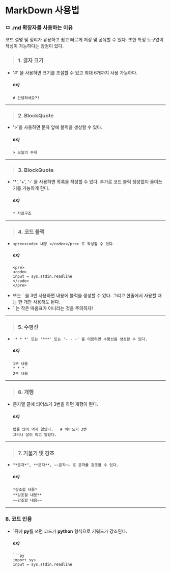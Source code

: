 # MarkDown 사용법
### ㅁ .md 확장자를 사용하는 이유
코드 설명 및 정리가 유용하고 쉽고 빠르게 저장 및 공유할 수 있다.
또한 특정 도구없이 작성이 가능하다는 장점이 있다.   
    
    
> ### 1. 글자 크기
* '#' 을 사용하면 크기를 조절할 수 있고 최대 6개까지 사용 가능하다.   
    ##### ex)
    ```
    # 안녕하세요?!
    ```
***

> ### 2. BlockQuote
* '>'을 사용하면 문자 앞에 블럭을 생성할 수 있다.    
    ##### ex)
    ```
    > 오늘의 주제
    ```
***
 
> ### 3. BlockQuote
* '*', '+', '-' 을 사용하면 목록을 작성할 수 있다.
    추가로 코드 블럭 생성없이 들여쓰기를 가능하게 한다.
    ##### ex)
    ```
    * 자료구조
    ```
***

> ### 4. 코드 블럭
* ```<pre><code> 내용 </code></pre> 로 작성할 수 있다.```
    ##### ex)
    ```
    <pre>
    <code>
    input = sys.stdin.readline
    </code>
    </pre>
    ```
* 또는 ` 을 3번 사용하면 내용에 블럭을 생성할 수 있다. 그리고 한줄에서 사용할 때는 한 개만 사용해도 된다.
* ` 는 작은 따옴표가 아니라는 것을 주의하자!
***

> ### 5. 수평선
* ```'* * *' 또는 '***' 또는 '- - -' 을 이용하면 수평선을 생성할 수 있다.```
    ##### ex)
    ```
    1부 내용
    * * *
    2부 내용
    ```
***
    
> ### 6. 개행
* 문자열 끝에 띄어쓰기 3번을 하면 개행이 된다.
    ##### ex)
    ```
    밥을 많이 먹지 않았다.   # 띄어쓰기 3번
    그러나 살이 찌고 말았다.
    ```
***

> ### 7. 기울기 및 강조
*   `"*문자*", **문자**, ~~문자~~ 로 문자를 강조할 수 있다.`
    ##### ex)
    ```
    *강조할 내용*
    **강조할 내용**
    ~~강조할 내용~~
    ```
 ***

 ### 8. 코드 인용
 * `뒤에 **py**를 쓰면 코드가 **python** 형식으로 키워드가 강조된다.
    ##### ex)
    ```
    ```py
    import sys
    input = sys.stdin.readline

